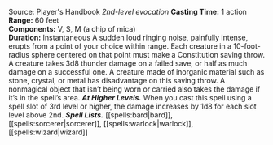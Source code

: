 Source: Player's Handbook
*2nd-level evocation*
**Casting Time:** 1 action  
**Range:** 60 feet  
**Components:** V, S, M (a chip of mica)  
**Duration:** Instantaneous
A sudden loud ringing noise, painfully intense, erupts from a point of your choice within range. Each creature in a 10-foot-radius sphere centered on that point must make a Constitution saving throw. A creature takes 3d8 thunder damage on a failed save, or half as much damage on a successful one. A creature made of inorganic material such as stone, crystal, or metal has disadvantage on this saving throw.
A nonmagical object that isn’t being worn or carried also takes the damage if it’s in the spell’s area.
***At Higher Levels.*** When you cast this spell using a spell slot of 3rd level or higher, the damage increases by 1d8 for each slot level above 2nd.
***Spell Lists.*** [[spells:bard|bard]], [[spells:sorcerer|sorcerer]], [[spells:warlock|warlock]], [[spells:wizard|wizard]]